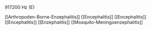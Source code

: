917200 Hz (E)

[[Arthropoden-Borne-Enzephalitis]]
[[Encephalitis]]
[[Encephalitis]]
[[Encephalitis]]
[[Enzephalitis]]
[[Mosquito-Meningoenzephalitis]]